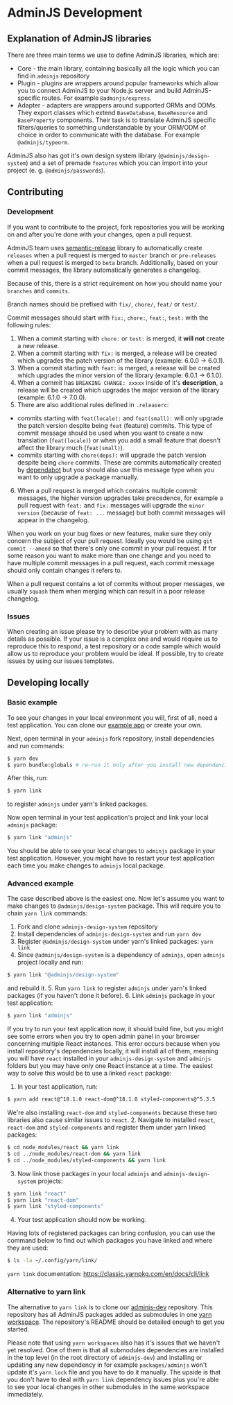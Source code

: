 # AdminJS Development

## Explanation of AdminJS libraries
There are three main terms we use to define AdminJS libraries, which are:

* Core - the main library, containing basically all the logic which you can find in `adminjs` repository
* Plugin - plugins are wrappers around popular frameworks which allow you to connect AdminJS to your Node.js server and build AdminJS-specific routes. For example `@adminjs/express`.
* Adapter - adapters are wrappers around supported ORMs and ODMs. They export classes which extend `BaseDatabase`, `BaseResource` and `BaseProperty` components. Their task is to translate AdminJS specific filters/queries to something understandable by your ORM/ODM of choice in order to communicate with the database. For example `@adminjs/typeorm`.

AdminJS also has got it's own design system library (`@adminjs/design-system`) and a set of premade `features` which you can import into your project (e. g. `@adminjs/passwords`).

## Contributing

### Development
If you want to contribute to the project, fork repositories you will be working on and after you're done with your changes, open a pull request.

AdminJS team uses [semantic-release](https://github.com/semantic-release/semantic-release) library to automatically create `releases` when a pull request is merged to `master` branch or `pre-releases` when a pull request is merged to `beta` branch. Additionally, based on your commit messages, the library automatically generates a changelog.

Because of this, there is a strict requirement on how you should name your `branches` and `commits`.

Branch names should be prefixed with `fix/`, `chore/`, `feat/` or `test/`.

Commit messages should start with `fix:`, `chore:`, `feat:`, `test:` with the following rules:
1. When a commit starting with `chore:` or `test:` is merged, it **will not** create a new release.
2. When a commit starting with `fix:` is merged, a release will be created which upgrades the patch version of the library (example: 6.0.0 -> 6.0.1).
3. When a commit starting with `feat:` is merged, a release will be created which upgrades the minor version of the library (example: 6.0.1 -> 6.1.0).
4. When a commit has `BREAKING CHANGE: xxxxx` inside of it's **description**, a release will be created which upgrades the major version of the library (example: 6.1.0 -> 7.0.0).
5. There are also additional rules defined in `.releaserc`:
- commits starting with `feat(locale):` and `feat(small):` will only upgrade the patch version despite being `feat` (feature) commits. This type of commit message should be used when you want to create a new translation (`feat(locale)`) or when you add a small feature that doesn't affect the library much (`feat(small)`).
- commits starting with `chore(deps):` will upgrade the patch version despite being `chore` commits. These are commits automatically created by [dependabot](https://github.com/dependabot) but you should also use this message type when you want to only upgrade a package manually.
6. When a pull request is merged which contains multiple commit messages, the higher version upgrades take precedence, for example a pull request with `feat:` and `fix:` messages will upgrade the `minor version` (because of `feat: ...` message) but both commit messages will appear in the changelog.

When you work on your bug fixes or new features, make sure they only concern the subject of your pull request. Ideally you would be using `git commit --amend` so that there's only one commit in your pull request.
If for some reason you want to make more than one change and you need to have multiple commit messages in a pull request, each commit message should only contain changes it refers to.

When a pull request contains a lot of commits without proper messages, we usually `squash` them when merging which can result in a poor release changelog.

### Issues
When creating an issue please try to describe your problem with as many details as possible. If your issue is a complex one and would require us to reproduce this to respond, a test repository or a code sample which would allow us to reproduce your problem would be ideal.
If possible, try to create issues by using our issues templates.

## Developing locally

### Basic example
To see your changes in your local environment you will, first of all, need a test application. You can clone our [example app](https://github.com/SoftwareBrothers/adminjs-example-app) or create your own.

Next, open terminal in your `adminjs` fork repository, install dependencies and run commands:
```bash
$ yarn dev
$ yarn bundle:globals # re-run it only after you install new dependencies
```
After this, run:
```bash
$ yarn link
```
to register `adminjs` under yarn's linked packages.

Now open terminal in your test application's project and link your local `adminjs` package:
```bash
$ yarn link "adminjs"
```
You should be able to see your local changes to `adminjs` package in your test application. However, you might have to restart your test application each time you make changes to `adminjs` local package.

### Advanced example

The case described above is the easiest one. Now let's assume you want to make changes to `@adminjs/design-system` package. This will require you to chain `yarn link` commands:

1. Fork and clone `adminjs-design-system` repository
2. Install dependencies of `adminjs-design-system` and run `yarn dev`
3. Register `@adminjs/design-system` under yarn's linked packages: `yarn link`
4. Since `@adminjs/design-system` is a dependency of `adminjs`, open `adminjs` project locally and run:
```bash
$ yarn link "@adminjs/design-system"
```
and rebuild it.
5. Run `yarn link` to register `adminjs` under yarn's linked packages (if you haven't done it before).
6. Link `adminjs` package in your test application:
```bash
$ yarn link "adminjs"
```

If you try to run your test application now, it should build fine, but you might see some errors when you try to open admin panel in your browser concerning multiple React instances.
This error occurs because when you install repository's dependencies locally, it will install all of them, meaning you will have `react` installed in your `adminjs-design-system` and `adminjs` folders but you may have only one React instance at a time. The easiest way to solve this would be to use a linked `react` package:
1. In your test application, run:
```bash
$ yarn add react@^18.1.0 react-dom@^18.1.0 styled-components@^5.3.5
```
We're also installing `react-dom` and `styled-components` because these two libraries also cause similar issues to `react`.
2. Navigate to installed `react`, `react-dom` and `styled-components` and register them under yarn linked packages:
```bash
$ cd node_modules/react && yarn link
$ cd ../node_modules/react-dom && yarn link
$ cd ../node_modules/styled-components && yarn link
```
3. Now link those packages in your local `adminjs` and `adminjs-design-system` projects:
```bash
$ yarn link "react"
$ yarn link "react-dom"
$ yarn link "styled-components"
```
4. Your test application should now be working.

Having lots of registered packages can bring confusion, you can use the command below to find out which packages you have linked and where they are used:
```bash
$ ls -la ~/.config/yarn/link/
```

`yarn link` documentation: https://classic.yarnpkg.com/en/docs/cli/link

### Alternative to yarn link
The alternative to `yarn link` is to clone our [adminjs-dev](https://github.com/SoftwareBrothers/adminjs-dev) repository. This repository has all AdminJS packages added as submodules in one [yarn workspace](https://classic.yarnpkg.com/lang/en/docs/workspaces/). The repository's README should be detailed enough to get you started.

Please note that using `yarn workspaces` also has it's issues that we haven't yet resolved. One of them is that all submodules dependencies are installed in the top level (in the root directory of `adminjs-dev`) and installing or updating any new dependency in for example `packages/adminjs` won't update it's `yarn.lock` file and you have to do it manually.
The upside is that you don't have to deal with `yarn link` dependency issues plus you're able to see your local changes in other submodules in the same workspace immediately.
